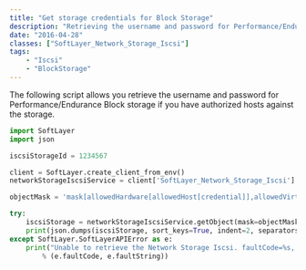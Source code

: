 ```yaml
---
title: "Get storage credentials for Block Storage"
description: "Retrieving the username and password for Performance/Endurance Block storage"
date: "2016-04-28"
classes: ["SoftLayer_Network_Storage_Iscsi"]
tags:
    - "Iscsi"
    - "BlockStorage"
---
```


The following script allows you retrieve the username and password for Performance/Endurance Block storage if you have authorized hosts against the storage.

```python
import SoftLayer
import json

iscsiStorageId = 1234567

client = SoftLayer.create_client_from_env()
networkStorageIscsiService = client['SoftLayer_Network_Storage_Iscsi']

objectMask = 'mask[allowedHardware[allowedHost[credential]],allowedVirtualGuests[allowedHost[credential]]]'

try:
    iscsiStorage = networkStorageIscsiService.getObject(mask=objectMask, id=iscsiStorageId)
    print(json.dumps(iscsiStorage, sort_keys=True, indent=2, separators=(',', ': ')))
except SoftLayer.SoftLayerAPIError as e:
    print("Unable to retrieve the Network Storage Iscsi. faultCode=%s, faultString=%s"
        % (e.faultCode, e.faultString))

```
